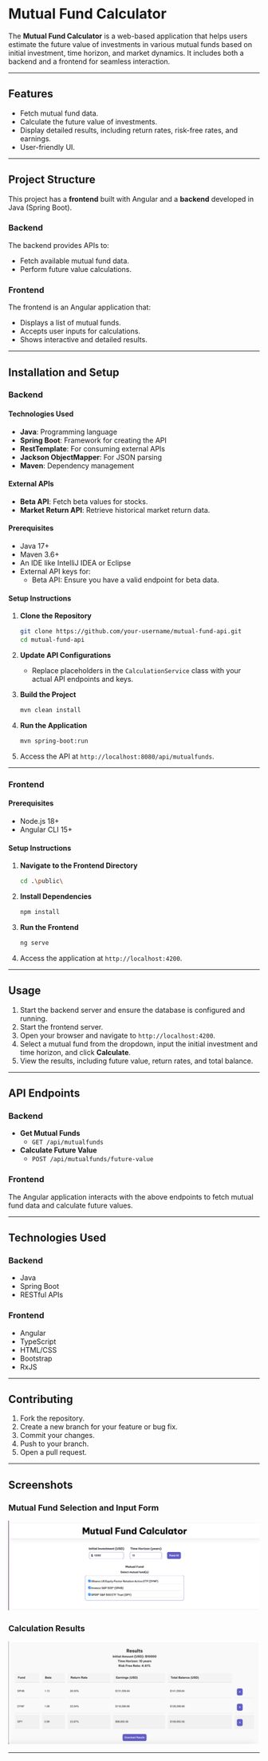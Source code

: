 # Mutual Fund Calculator

The **Mutual Fund Calculator** is a web-based application that helps users estimate the future value of investments in various mutual funds based on initial investment, time horizon, and market dynamics. It includes both a backend and a frontend for seamless interaction.

---

## Features
- Fetch mutual fund data.
- Calculate the future value of investments.
- Display detailed results, including return rates, risk-free rates, and earnings.
- User-friendly UI.

---

## Project Structure
This project has a **frontend** built with Angular and a **backend** developed in Java (Spring Boot).

### Backend
The backend provides APIs to:
- Fetch available mutual fund data.
- Perform future value calculations.

### Frontend
The frontend is an Angular application that:
- Displays a list of mutual funds.
- Accepts user inputs for calculations.
- Shows interactive and detailed results.

---

## Installation and Setup

### Backend

#### Technologies Used
- **Java**: Programming language
- **Spring Boot**: Framework for creating the API
- **RestTemplate**: For consuming external APIs
- **Jackson ObjectMapper**: For JSON parsing
- **Maven**: Dependency management

#### External APIs
- **Beta API**: Fetch beta values for stocks.
- **Market Return API**: Retrieve historical market return data.

#### Prerequisites
- Java 17+
- Maven 3.6+
- An IDE like IntelliJ IDEA or Eclipse
- External API keys for:
  - Beta API: Ensure you have a valid endpoint for beta data.

#### Setup Instructions

1. **Clone the Repository**
   ```bash
   git clone https://github.com/your-username/mutual-fund-api.git
   cd mutual-fund-api
   ```

2. **Update API Configurations**
   - Replace placeholders in the `CalculationService` class with your actual API endpoints and keys.

3. **Build the Project**
   ```bash
   mvn clean install
   ```

4. **Run the Application**
   ```bash
   mvn spring-boot:run
   ```

5. Access the API at `http://localhost:8080/api/mutualfunds`.

---

### Frontend

#### Prerequisites
- Node.js 18+
- Angular CLI 15+

#### Setup Instructions
1. **Navigate to the Frontend Directory**
   ```bash
   cd .\public\
   ```

2. **Install Dependencies**
   ```bash
   npm install
   ```

3. **Run the Frontend**
   ```bash
   ng serve
   ```

4. Access the application at `http://localhost:4200`.

---

## Usage
1. Start the backend server and ensure the database is configured and running.
2. Start the frontend server.
3. Open your browser and navigate to `http://localhost:4200`.
4. Select a mutual fund from the dropdown, input the initial investment and time horizon, and click **Calculate**.
5. View the results, including future value, return rates, and total balance.

---

## API Endpoints

### Backend
- **Get Mutual Funds**
  - `GET /api/mutualfunds`
- **Calculate Future Value**
  - `POST /api/mutualfunds/future-value`

### Frontend
The Angular application interacts with the above endpoints to fetch mutual fund data and calculate future values.

---

## Technologies Used

### Backend
- Java
- Spring Boot
- RESTful APIs

### Frontend
- Angular
- TypeScript
- HTML/CSS
- Bootstrap
- RxJS

---

## Contributing
1. Fork the repository.
2. Create a new branch for your feature or bug fix.
3. Commit your changes.
4. Push to your branch.
5. Open a pull request.


---

## Screenshots

### Mutual Fund Selection and Input Form
![Mutual Fund Selection and Input Form](images/input.png)

### Calculation Results
![Calculation Results](images/output.png)

---

